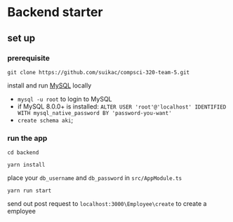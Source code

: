 # Backend starter
## set up
### prerequisite
`git clone https://github.com/suikac/compsci-320-team-5.git`

install and run [MySQL](https://dev.mysql.com/downloads/) locally
* `mysql -u root` to login to MySQL
* if MySQL 8.0.0+ is installed: `ALTER USER 'root'@'localhost' IDENTIFIED WITH mysql_native_password BY 'password-you-want'`
* `create schema aki`;

### run the app
`cd backend`

`yarn install`

place your `db_username` and `db_password` in `src/AppModule.ts`

`yarn run start`

send out post request to `localhost:3000\Employee\create` to create a employee




